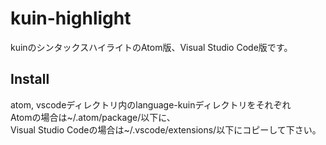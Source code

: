 # kuin-highlight
kuinのシンタックスハイライトのAtom版、Visual Studio Code版です。
## Install
atom, vscodeディレクトリ内のlanguage-kuinディレクトリをそれぞれ<br>
Atomの場合は~/.atom/package/以下に、<br>
Visual Studio Codeの場合は~/.vscode/extensions/以下にコピーして下さい。
